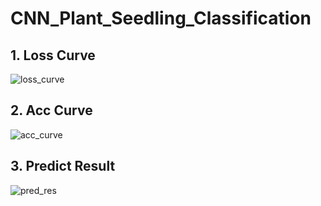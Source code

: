 # CNN_Plant_Seedling_Classification

## 1. Loss Curve
![loss_curve](https://github.com/Han123su/ML_hw/assets/107395380/6c1e9f07-73cf-423d-97f9-ee2794f9b866)


## 2. Acc Curve
![acc_curve](https://github.com/Han123su/ML_hw/assets/107395380/1d98c126-2e75-4ea8-9361-e715b8ba229c)


## 3. Predict Result
![pred_res](https://github.com/Han123su/ML_hw/assets/107395380/b0913711-31d8-427b-82ad-f908f03e3bb0)

